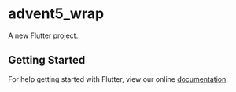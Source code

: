 # advent5_wrap

A new Flutter project.

## Getting Started

For help getting started with Flutter, view our online
[documentation](https://flutter.io/).

